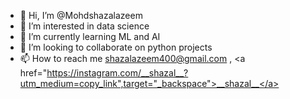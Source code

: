 - 👋 Hi, I’m @Mohdshazalazeem
- 👀 I’m interested in data science
- 🌱 I’m currently learning ML and AI
- 💞️ I’m looking to collaborate on python projects
- 📫 How to reach me shazalazeem400@gmail.com , <a href="https://instagram.com/__shazal__?utm_medium=copy_link",target="_backspace">__shazal__</a>

<!---
Mohdshazalazeem/Mohdshazalazeem is a ✨ special ✨ repository because its `README.md` (this file) appears on your GitHub profile.
You can click the Preview link to take a look at your changes.
--->
